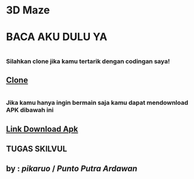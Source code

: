 #
# **3D Maze**
# BACA AKU DULU YA
#
### Silahkan clone jika kamu tertarik dengan codingan saya!
## [Clone](https://github.com/pikaruo/Classic-Labyrinth.git)
#
### Jika kamu hanya ingin bermain saja kamu dapat mendownload APK dibawah ini
## [Link Download Apk](https://github.com/pikaruo/Classic-Labyrinth/tree/main/Release%20Builds)
## **TUGAS SKILVUL**
## by : ***pikaruo*** / ***Punto Putra Ardawan***
